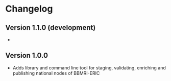 # Changelog

## Version 1.1.0 (development)

-

## Version 1.0.0

- Adds library and command line tool for staging, validating, enriching and publishing national nodes of BBMRI-ERIC
